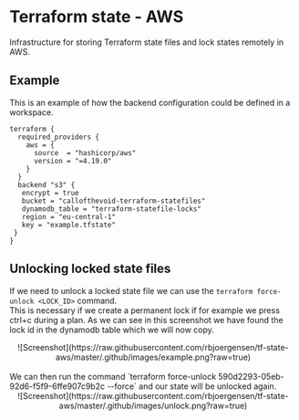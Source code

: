 # Terraform state - AWS
Infrastructure for storing Terraform state files and lock states remotely in AWS.
## Example
This is an example of how the backend configuration could be defined in a workspace.
``` hcl
terraform {
  required_providers {
    aws = {
      source  = "hashicorp/aws"
      version = "=4.19.0"
    }
  }
  backend "s3" {
   encrypt = true
   bucket = "callofthevoid-terraform-statefiles"
   dynamodb_table = "terraform-statefile-locks"
   region = "eu-central-1"
   key = "example.tfstate"
 }
}
```
## Unlocking locked state files
If we need to unlock a locked state file we can use the `terraform force-unlock <LOCK_ID>` command.<br/>
This is necessary if we create a permanent lock if for example we press ctrl+c during a plan.
As we can see in this screenshot we have found the lock id in the dynamodb table which we will now copy.
<br/>
<center>
![Screenshot](https://raw.githubusercontent.com/rbjoergensen/tf-state-aws/master/.github/images/example.png?raw=true)
</center>
<br/>
We can then run the command `terraform force-unlock 590d2293-05eb-92d6-f5f9-6ffe907c9b2c --force` and our state will be unlocked again.
<br/>
<center>
![Screenshot](https://raw.githubusercontent.com/rbjoergensen/tf-state-aws/master/.github/images/unlock.png?raw=true)
</center>
